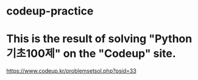 # codeup-practice
# This is the result of solving "Python 기초100제" on the "Codeup" site.
https://www.codeup.kr/problemsetsol.php?psid=33
